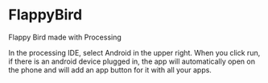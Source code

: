 # FlappyBird
Flappy Bird made with Processing

In the processing IDE, select Android in the upper right. When you click run, if there is an android device plugged in, the app will automatically open on the phone and will add an app button for it with all your apps.

